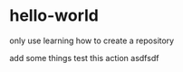 # hello-world
only use learning how to create a repository

add some things
test this action
asdfsdf